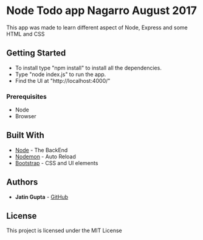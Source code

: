# Node Todo app Nagarro August 2017

This app was made to learn different aspect of Node, Express and some HTML and CSS

## Getting Started

* To install type "npm install" to install all the dependencies.
* Type "node index.js" to run the app.
* Find the UI at "http://localhost:4000/"


### Prerequisites

* Node
* Browser



## Built With

* [Node](https://nodejs.org/en/) - The BackEnd
* [Nodemon](https://www.npmjs.com/package/nodemon) - Auto Reload
* [Bootstrap](http://getbootstrap.com/) - CSS and UI elements




## Authors

* **Jatin Gupta**  - [GitHub](https://github.com/jatin7gupta)

## License

This project is licensed under the MIT License 
